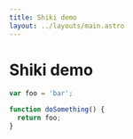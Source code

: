 ```yaml
---
title: Shiki demo
layout: ../layouts/main.astro
---
```


# Shiki demo

```js
var foo = 'bar';

function doSomething() {
  return foo;
}
```
